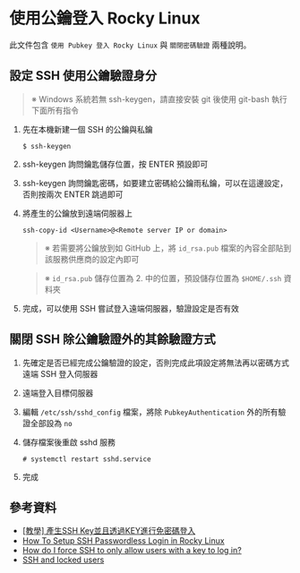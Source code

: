 # 使用公鑰登入 Rocky Linux

此文件包含 `使用 Pubkey 登入 Rocky Linux` 與 `關閉密碼驗證` 兩種說明。

## 設定 SSH 使用公鑰驗證身分

> ※ Windows 系統若無 ssh-keygen，請直接安裝 git 後使用 git-bash 執行下面所有指令

1. 先在本機新建一個 SSH 的公鑰與私鑰

    ```console
    $ ssh-keygen
    ```

2. ssh-keygen 詢問鑰匙儲存位置，按 ENTER 預設即可
3. ssh-keygen 詢問鑰匙密碼，如要建立密碼給公鑰雨私鑰，可以在這邊設定，否則按兩次 ENTER 跳過即可
4. 將產生的公鑰放到遠端伺服器上

    ```console
    ssh-copy-id <Username>@<Remote server IP or domain>
    ```

    > ※ 若需要將公鑰放到如 GitHub 上，將 `id_rsa.pub` 檔案的內容全部貼到該服務供應商的設定內即可

    > ※ `id_rsa.pub` 儲存位置為 2. 中的位置，預設儲存位置為 `$HOME/.ssh` 資料夾

5. 完成，可以使用 SSH 嘗試登入遠端伺服器，驗證設定是否有效

## 關閉 SSH 除公鑰驗證外的其餘驗證方式

1. 先確定是否已經完成公鑰驗證的設定，否則完成此項設定將無法再以密碼方式遠端 SSH 登入伺服器
2. 遠端登入目標伺服器
3. 編輯 `/etc/ssh/sshd_config` 檔案，將除 `PubkeyAuthentication` 外的所有驗證全部設為 `no`
4. 儲存檔案後重啟 sshd 服務

    ```console
    # systemctl restart sshd.service
    ```

5. 完成

## 參考資料

- [[教學] 產生SSH Key並且透過KEY進行免密碼登入](https://xenby.com/b/220-%E6%95%99%E5%AD%B8-%E7%94%A2%E7%94%9Fssh-key%E4%B8%A6%E4%B8%94%E9%80%8F%E9%81%8Ekey%E9%80%B2%E8%A1%8C%E5%85%8D%E5%AF%86%E7%A2%BC%E7%99%BB%E5%85%A5)
- [How To Setup SSH Passwordless Login in Rocky Linux](https://www.linuxshelltips.com/ssh-passwordless-login-rocky-linux/)
- [How do I force SSH to only allow users with a key to log in?](https://askubuntu.com/a/346863)
- [SSH and locked users](http://arlimus.github.io/articles/usepam/)
